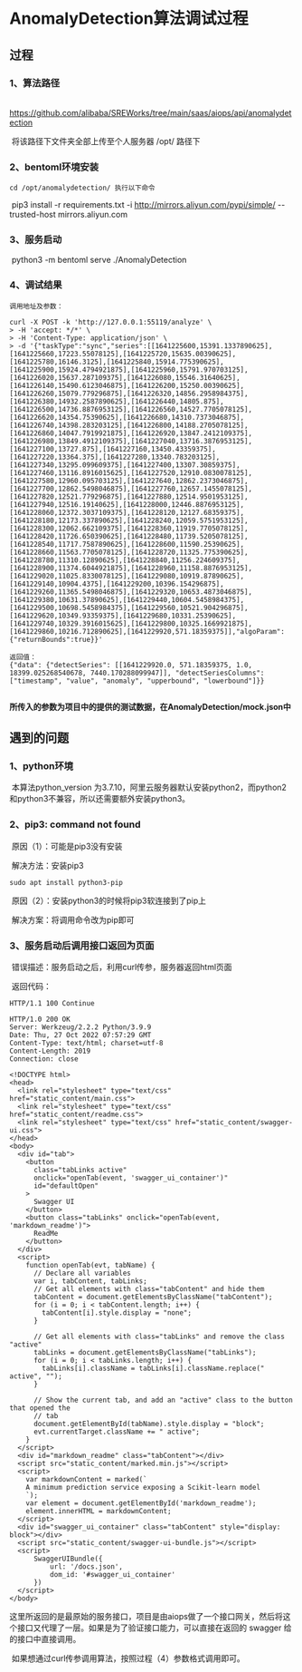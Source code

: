 # AnomalyDetection算法调试过程

## 过程

### 1、算法路径

​	https://github.com/alibaba/SREWorks/tree/main/saas/aiops/api/anomalydetection

​	将该路径下文件夹全部上传至个人服务器 /opt/ 路径下

### 2、bentoml环境安装

 	cd /opt/anomalydetection/ 执行以下命令

​	pip3 install -r requirements.txt -i <http://mirrors.aliyun.com/pypi/simple/> --trusted-host mirrors.aliyun.com

### 3、服务启动

​	python3 -m bentoml serve ./AnomalyDetection

### 4、调试结果

```
调用地址及参数：

curl -X POST -k 'http://127.0.0.1:55119/analyze' \
> -H 'accept: */*' \
> -H 'Content-Type: application/json' \
> -d '{"taskType":"sync","series":[[1641225600,15391.1337890625],[1641225660,17223.55078125],[1641225720,15635.00390625],[1641225780,16146.3125],[1641225840,15914.775390625],[1641225900,15924.4794921875],[1641225960,15791.970703125],[1641226020,15637.287109375],[1641226080,15546.31640625],[1641226140,15490.6123046875],[1641226200,15250.00390625],[1641226260,15079.779296875],[1641226320,14856.2958984375],[1641226380,14932.2587890625],[1641226440,14805.875],[1641226500,14736.8876953125],[1641226560,14527.7705078125],[1641226620,14354.75390625],[1641226680,14310.7373046875],[1641226740,14398.283203125],[1641226800,14188.2705078125],[1641226860,14047.7919921875],[1641226920,13847.2412109375],[1641226980,13849.4912109375],[1641227040,13716.3876953125],[1641227100,13727.875],[1641227160,13450.43359375],[1641227220,13364.375],[1641227280,13340.783203125],[1641227340,13295.099609375],[1641227400,13307.30859375],[1641227460,13116.8916015625],[1641227520,12910.0830078125],[1641227580,12960.095703125],[1641227640,12862.2373046875],[1641227700,12862.5498046875],[1641227760,12657.1455078125],[1641227820,12521.779296875],[1641227880,12514.9501953125],[1641227940,12516.19140625],[1641228000,12446.8876953125],[1641228060,12372.3037109375],[1641228120,12127.68359375],[1641228180,12173.337890625],[1641228240,12059.5751953125],[1641228300,12062.662109375],[1641228360,11919.7705078125],[1641228420,11726.650390625],[1641228480,11739.5205078125],[1641228540,11717.7587890625],[1641228600,11590.25390625],[1641228660,11563.7705078125],[1641228720,11325.775390625],[1641228780,11310.12890625],[1641228840,11256.224609375],[1641228900,11374.6044921875],[1641228960,11158.8876953125],[1641229020,11025.8330078125],[1641229080,10919.87890625],[1641229140,10904.4375],[1641229200,10396.154296875],[1641229260,11365.5498046875],[1641229320,10653.4873046875],[1641229380,10631.37890625],[1641229440,10604.5458984375],[1641229500,10698.5458984375],[1641229560,10521.904296875],[1641229620,10349.93359375],[1641229680,10331.25390625],[1641229740,10329.3916015625],[1641229800,10325.1669921875],[1641229860,10216.712890625],[1641229920,571.18359375]],"algoParam":{"returnBounds":true}}'

返回值：
{"data": {"detectSeries": [[1641229920.0, 571.18359375, 1.0, 18399.025268540678, 7440.170288099947]], "detectSeriesColumns": ["timestamp", "value", "anomaly", "upperbound", "lowerbound"]}}


```

​	**所传入的参数为项目中的提供的测试数据，在AnomalyDetection/mock.json中**

## 遇到的问题

### 1、python环境

​	本算法python_version 为3.7.10，阿里云服务器默认安装python2，而python2和python3不兼容，所以还需要额外安装python3。

### 2、pip3: command not found

​	原因（1）：可能是pip3没有安装

​	解决方法：安装pip3

```
sudo apt install python3-pip
```

​	原因（2）：安装python3的时候将pip3软连接到了pip上

​	解决方案：将调用命令改为pip即可

### 3、服务启动后调用接口返回为页面

​	错误描述：服务启动之后，利用curl传参，服务器返回html页面

​	返回代码：

```
HTTP/1.1 100 Continue

HTTP/1.0 200 OK
Server: Werkzeug/2.2.2 Python/3.9.9
Date: Thu, 27 Oct 2022 07:57:29 GMT
Content-Type: text/html; charset=utf-8
Content-Length: 2019
Connection: close

<!DOCTYPE html>
<head>
  <link rel="stylesheet" type="text/css" href="static_content/main.css">
  <link rel="stylesheet" type="text/css" href="static_content/readme.css">
  <link rel="stylesheet" type="text/css" href="static_content/swagger-ui.css">
</head>
<body>
  <div id="tab">
    <button
      class="tabLinks active"
      onclick="openTab(event, 'swagger_ui_container')"
      id="defaultOpen"
    >
      Swagger UI
    </button>
    <button class="tabLinks" onclick="openTab(event, 'markdown_readme')">
      ReadMe
    </button>
  </div>
  <script>
    function openTab(evt, tabName) {
      // Declare all variables
      var i, tabContent, tabLinks;
      // Get all elements with class="tabContent" and hide them
      tabContent = document.getElementsByClassName("tabContent");
      for (i = 0; i < tabContent.length; i++) {
        tabContent[i].style.display = "none";
      }

      // Get all elements with class="tabLinks" and remove the class "active"
      tabLinks = document.getElementsByClassName("tabLinks");
      for (i = 0; i < tabLinks.length; i++) {
        tabLinks[i].className = tabLinks[i].className.replace(" active", "");
      }

      // Show the current tab, and add an "active" class to the button that opened the
      // tab
      document.getElementById(tabName).style.display = "block";
      evt.currentTarget.className += " active";
    }
  </script>
  <div id="markdown_readme" class="tabContent"></div>
  <script src="static_content/marked.min.js"></script>
  <script>
    var markdownContent = marked(`
    A minimum prediction service exposing a Scikit-learn model
    `);
    var element = document.getElementById('markdown_readme');
    element.innerHTML = markdownContent;
  </script>
  <div id="swagger_ui_container" class="tabContent" style="display: block"></div>
  <script src="static_content/swagger-ui-bundle.js"></script>
  <script>
      SwaggerUIBundle({
          url: '/docs.json',
          dom_id: '#swagger_ui_container'
      })
  </script>
</body>

```

​	这里所返回的是最原始的服务接口，项目是由aiops做了一个接口网关，然后将这个接口又代理了一层。如果是为了验证接口能力，可以直接在返回的 swagger 给的接口中直接调用。

​	如果想通过curl传参调用算法，按照过程（4）参数格式调用即可。

